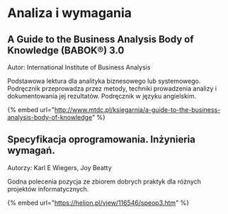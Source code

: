# Analiza i wymagania

## A Guide to the Business Analysis Body of Knowledge \(BABOK®\) 3.0

Autor: International Institute of Business Analysis

Podstawowa lektura dla analityka biznesowego lub systemowego. Podręcznik przeprowadza przez metody, techniki prowadzenia analizy i dokumentowania jej rezultatów. Podręcznik w języku angielskim.

{% embed url="http://www.mtdc.pl/ksiegarnia/a-guide-to-the-business-analysis-body-of-knowledge" %}

## Specyfikacja oprogramowania. Inżynieria wymagań.

Autorzy: Karl E Wiegers, Joy Beatty

Godna polecenia pozycja ze zbiorem dobrych praktyk dla różnych projektów informatycznych.

{% embed url="https://helion.pl/view/116546/speop3.htm" %}

